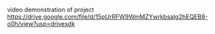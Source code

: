 video demonstration of project 
https://drive.google.com/file/d/15pUrRFW9WmMZYwrkbsalg2hEQEB8-o0h/view?usp=drivesdk
